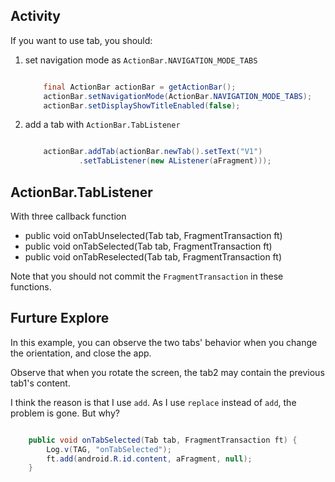 
## Activity
If you want to use tab, you should:

1. set navigation mode as `ActionBar.NAVIGATION_MODE_TABS`

	```java

		final ActionBar actionBar = getActionBar();
		actionBar.setNavigationMode(ActionBar.NAVIGATION_MODE_TABS);
		actionBar.setDisplayShowTitleEnabled(false);

	```

2. add a tab with `ActionBar.TabListener`

	```java

		actionBar.addTab(actionBar.newTab().setText("V1")
				.setTabListener(new AListener(aFragment)));
	```

## ActionBar.TabListener

With three callback function

- public void onTabUnselected(Tab tab, FragmentTransaction ft)
- public void onTabSelected(Tab tab, FragmentTransaction ft) 
- public void onTabReselected(Tab tab, FragmentTransaction ft)

Note that you should not commit the `FragmentTransaction` in these functions.

## Furture Explore

In this example, you can observe the two tabs' behavior when you change the orientation, and close the app. 

Observe that when you rotate the screen, the tab2 may contain the previous tab1's content.

I think the reason is that I use `add`. As I use `replace` instead of `add`, the problem is gone. But why? 

```java

	public void onTabSelected(Tab tab, FragmentTransaction ft) {
		Log.v(TAG, "onTabSelected");
		ft.add(android.R.id.content, aFragment, null);
	}

```